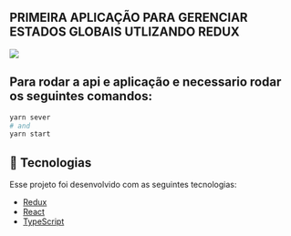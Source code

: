 ## PRIMEIRA APLICAÇÃO PARA GERENCIAR ESTADOS GLOBAIS UTLIZANDO REDUX

<img src="https://redux.js.org/img/redux-logo-landscape.png">

## Para rodar a api e aplicação e necessario rodar os seguintes comandos:

```bash
yarn sever
# and
yarn start
```

## 🚀 Tecnologias

Esse projeto foi desenvolvido com as seguintes tecnologias:

- [Redux](https://redux.js.org/)
- [React](https://reactjs.org)
- [TypeScript](https://www.typescriptlang.org/)
